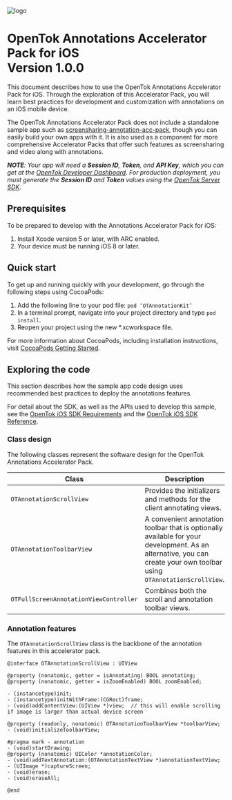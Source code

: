 ![logo](../tokbox-logo.png)

# OpenTok Annotations Accelerator Pack for iOS<br/>Version 1.0.0

This document describes how to use the OpenTok Annotations Accelerator Pack for iOS. Through the exploration of this Accelerator Pack, you will learn best practices for development and customization with annotations on an iOS mobile device.

The OpenTok Annotations Accelerator Pack does not include a standalone sample app such as [screensharing-annotation-acc-pack](https://github.com/opentok/screensharing-annotation-acc-pack), though you can easily build your own apps with it. It is also used as a component for more comprehensive Accelerator Packs that offer such features as screensharing and video along with annotations. 

_**NOTE**: Your app will need a **Session ID**, **Token**, and **API Key**, which you can get at the [OpenTok Developer Dashboard](https://dashboard.tokbox.com/). For production deployment, you must generate the **Session ID** and **Token** values using the [OpenTok Server SDK](https://tokbox.com/developer/sdks/server/)._


## Prerequisites

To be prepared to develop with the Annotations Accelerator Pack for iOS:

1. Install Xcode version 5 or later, with ARC enabled.
2. Your device must be running iOS 8 or later.


## Quick start

To get up and running quickly with your development, go through the following steps using CocoaPods:

1. Add the following line to your pod file: ` pod ‘OTAnnotationKit’  `
2. In a terminal prompt, navigate into your project directory and type `pod install`.
3. Reopen your project using the new *.xcworkspace file.

For more information about CocoaPods, including installation instructions, visit [CocoaPods Getting Started](https://guides.cocoapods.org/using/getting-started.html#getting-started).


## Exploring the code

This section describes how the sample app code design uses recommended best practices to deploy the annotations features. 

For detail about the SDK, as well as the APIs used to develop this sample, see the [OpenTok iOS SDK Requirements](https://tokbox.com/developer/sdks/ios/) and the [OpenTok iOS SDK Reference](https://tokbox.com/developer/sdks/ios/reference/).


### Class design

The following classes represent the software design for the OpenTok Annotations Accelerator Pack.

| Class        | Description  |
| ------------- | ------------- |
| `OTAnnotationScrollView` | Provides the initializers and methods for the client annotating views. |
| `OTAnnotationToolbarView`   | A convenient annotation toolbar that is optionally available for your development. As an alternative, you can create your own toolbar using `OTAnnotationScrollView`. |
| `OTFullScreenAnnotationViewController`   | Combines both the scroll and annotation toolbar views. |


### Annotation features

The `OTAnnotationScrollView` class is the backbone of the annotation features in this accelerator pack.


```objc
@interface OTAnnotationScrollView : UIView

@property (nonatomic, getter = isAnnotating) BOOL annotating;
@property (nonatomic, getter = isZoomEnabled) BOOL zoomEnabled;

- (instancetype)init;
- (instancetype)initWithFrame:(CGRect)frame;
- (void)addContentView:(UIView *)view;  // this will enable scrolling if image is larger than actual device screen

@property (readonly, nonatomic) OTAnnotationToolbarView *toolbarView;
- (void)initializeToolbarView;

#pragma mark - annotation
- (void)startDrawing;
@property (nonatomic) UIColor *annotationColor;
- (void)addTextAnnotation:(OTAnnotationTextView *)annotationTextView;
- (UIImage *)captureScreen;
- (void)erase;
- (void)eraseAll;

@end
```


